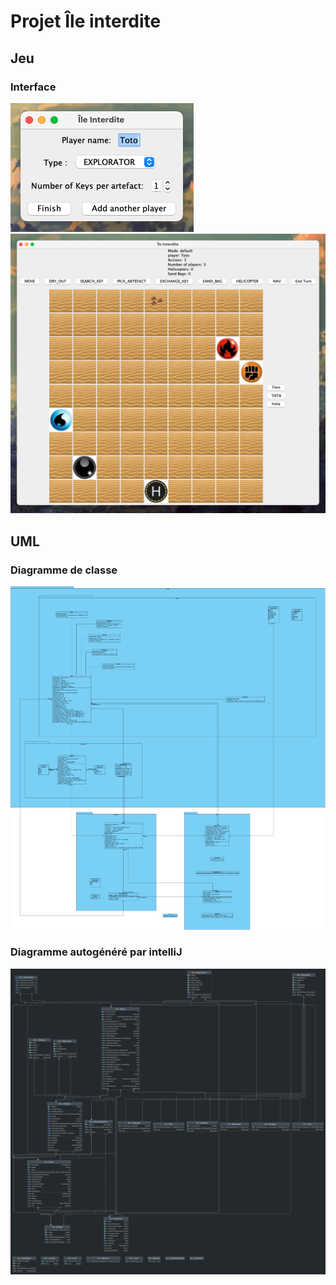 # Projet Île interdite

## Jeu

### Interface
![MVC](rapport/interface.png)
![MVC](rapport/jeu.png)

## UML

### Diagramme de classe
![MVC](rapport/diagram.png)

### Diagramme autogénéré par intelliJ
![MVC](rapport/intellij.png)

